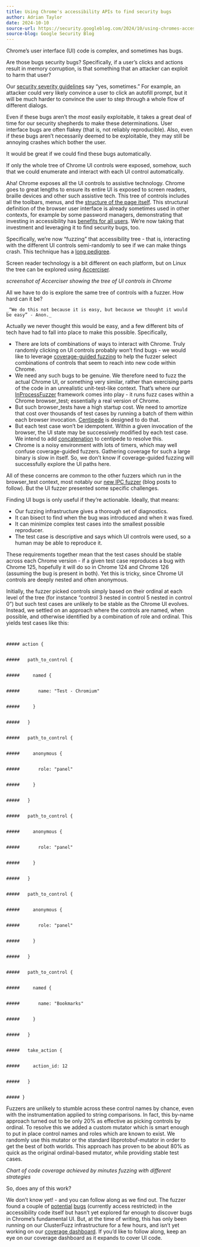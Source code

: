 ```yaml
---
title: Using Chrome's accessibility APIs to find security bugs
author: Adrian Taylor
date: 2024-10-10
source-url: https://security.googleblog.com/2024/10/using-chromes-accessibility-apis-to.html
source-blog: Google Security Blog
---
```


Chrome’s user interface (UI) code is complex, and sometimes has bugs. 

Are those bugs security bugs? Specifically, if a user’s clicks and actions result in memory corruption, is that something that an attacker can exploit to harm that user?

Our [security severity guidelines](https://chromium.googlesource.com/chromium/src/+/HEAD/docs/security/severity-guidelines.md) say “yes, sometimes.” For example, an attacker could very likely convince a user to click an autofill prompt, but it will be much harder to convince the user to step through a whole flow of different dialogs.

Even if these bugs aren’t the _most_ easily exploitable, it takes a great deal of time for our security shepherds to make these determinations. User interface bugs are often flakey (that is, not reliably reproducible). Also, even if these bugs aren’t necessarily deemed to be exploitable, they may still be annoying crashes which bother the user.

It would be great if we could find these bugs automatically.

If only the whole tree of Chrome UI controls were exposed, somehow, such that we could enumerate and interact with each UI control automatically.

Aha! Chrome exposes all the UI controls to assistive technology. Chrome goes to great lengths to ensure its entire UI is exposed to screen readers, braille devices and other such assistive tech. This tree of controls includes all the toolbars, menus, and the [structure of the page itself](https://developer.chrome.com/blog/full-accessibility-tree). This structural definition of the browser user interface is already sometimes used in other contexts, for example by some password managers, demonstrating that investing in accessibility has [benefits for all users](https://en.wikipedia.org/wiki/Curb_cut_effect). We’re now taking that investment and leveraging it to find security bugs, too. 

Specifically, we’re now “fuzzing” that accessibility tree - that is, interacting with the different UI controls semi-randomly to see if we can make things crash. This technique has a [long pedigree](https://folklore.org/Monkey_Lives.html?sort=date?sort=date).

Screen reader technology is a bit different on each platform, but on Linux the tree can be explored using [Accerciser](https://help.gnome.org/users/accerciser/stable/introduction.html.en).


_screenshot of Accerciser showing the tree of UI controls in Chrome_

All we have to do is explore the same tree of controls with a fuzzer. How hard can it be?


    _“We do this not because it is easy, but because we thought it would be easy” - Anon._

Actually we never thought this would be easy, and a few different bits of tech have had to fall into place to make this possible. Specifically,



*   There are lots of combinations of ways to interact with Chrome. Truly randomly clicking on UI controls probably won’t find bugs - we would like to leverage [coverage-guided fuzzing](https://google.github.io/clusterfuzz/reference/coverage-guided-vs-blackbox/#coverage-guided-fuzzing) to help the fuzzer select combinations of controls that seem to reach into new code within Chrome.
*   We need any such bugs to be genuine. We therefore need to fuzz the actual Chrome UI, or something very similar, rather than exercising parts of the code in an unrealistic unit-test-like context. That’s where our [InProcessFuzzer](https://source.chromium.org/chromium/chromium/src/+/main:chrome/test/fuzzing/in_process_fuzzer.h) framework comes into play - it runs fuzz cases within a Chrome browser_test; essentially a real version of Chrome.
*   But such browser_tests have a high startup cost. We need to amortize that cost over thousands of test cases by running a batch of them within each browser invocation. [Centipede](https://github.com/google/fuzztest/tree/main/centipede) is designed to do that.
*   But each test case won’t be idempotent. Within a given invocation of the browser, the UI state may be successively modified by each test case. We intend to add [concatenation](https://issues.chromium.org/issues/344606392) to centipede to resolve this.
*   Chrome is a noisy environment with lots of timers, which may well confuse coverage-guided fuzzers. Gathering coverage for such a large binary is slow in itself. So, we don’t know if coverage-guided fuzzing will successfully explore the UI paths here.

All of these concerns are common to the other fuzzers which run in the browser_test context, most notably our [new IPC fuzzer](https://source.chromium.org/chromium/chromium/src/+/main:chrome/test/fuzzing/renderer_fuzzing/renderer_in_process_mojolpm_fuzzer.cc) (blog posts to follow). But the UI fuzzer presented some specific challenges.

Finding UI bugs is only useful if they’re actionable. Ideally, that means:



*   Our fuzzing infrastructure gives a thorough set of diagnostics.
*   It can bisect to find when the bug was introduced and when it was fixed.
*   It can minimize complex test cases into the smallest possible reproducer.
*   The test case is descriptive and says which UI controls were used, so a human may be able to reproduce it.

These requirements together mean that the test cases should be stable across each Chrome version - if a given test case reproduces a bug with Chrome 125, hopefully it will do so in Chrome 124 and Chrome 126 (assuming the bug is present in both). Yet this is tricky, since Chrome UI controls are deeply nested and often anonymous.

Initially, the fuzzer picked controls simply based on their ordinal at each level of the tree (for instance “control 3 nested in control 5 nested in control 0”) but such test cases are unlikely to be stable as the Chrome UI evolves. Instead, we settled on an approach where the controls are named, when possible, and otherwise identified by a combination of role and ordinal. This yields test cases like this:


```


##### action {


#####   path_to_control {


#####     named {


#####       name: "Test - Chromium"


#####     }


#####   }


#####   path_to_control {


#####     anonymous {


#####       role: "panel"


#####     }


#####   }


#####   path_to_control {


#####     anonymous {


#####       role: "panel"


#####     }


#####   }


#####   path_to_control {


#####     anonymous {


#####       role: "panel"


#####     }


#####   }


#####   path_to_control {


#####     named {


#####       name: "Bookmarks"


#####     }


#####   }


#####   take_action {


#####     action_id: 12


#####   }


##### }
```


Fuzzers are unlikely to stumble across these control names by chance, even with the instrumentation applied to string comparisons. In fact, this by-name approach turned out to be only 20% as effective as picking controls by ordinal. To resolve this we added a custom mutator which is smart enough to put in place control names and roles which are known to exist. We randomly use this mutator or the standard libprotobuf-mutator in order to get the best of both worlds. This approach has proven to be about 80% as quick as the original ordinal-based mutator, while providing stable test cases.



_Chart of code coverage achieved by minutes fuzzing with different strategies_

So, does any of this work?

We don’t know yet! - and you can follow along as we find out. The fuzzer found a couple of [potential](https://issues.chromium.org/issues/348021995) [bugs](https://issues.chromium.org/issues/348328060) (currently access restricted) in the accessibility code itself but hasn’t yet explored far enough to discover bugs in Chrome’s fundamental UI. But, at the time of writing, this has only been running on our ClusterFuzz infrastructure for a few hours, and isn’t yet working on our [coverage dashboard](https://analysis.chromium.org/coverage/p/chromium/file?host=chromium.googlesource.com&project=chromium/src&ref=refs/heads/main&revision=d4e6019588463e5cf95111345e52771c4aaf4b4c&path=//chrome/test/fuzzing/atspi_in_process_fuzzer.cc&platform=fuzz&test_suite_type=any&modifier_id=0). If you’d like to follow along, keep an eye on our coverage dashboard as it expands to cover UI code.

